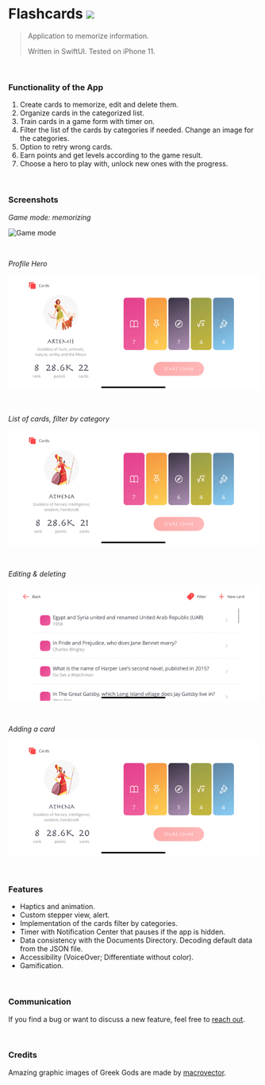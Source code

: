 # Flashcards  <img src="Screenshots/appLogo.png" width="40px" />
>
> Application to memorize information.
>
> Written in SwiftUI. Tested on iPhone 11.

<br/>

### Functionality of the App
1. Create cards to memorize, edit and delete them.
2. Organize cards in the categorized list.
3. Train cards in a game form with timer on.
4. Filter the list of the cards by categories if needed. Change an image for the categories.
5. Option to retry wrong cards.
6. Earn points and get levels according to the game result.
7. Choose a hero to play with, unlock new ones with the progress.

<br/>

### Screenshots

*Game mode: memorizing*

![Game mode](Screenshots/GameMode2.gif)

<br/>

*Profile Hero*

![Profile](Screenshots/ProfileHero.gif)

<br/>

*List of cards, filter by category*

![List of cards, filter](Screenshots/FilterCards.gif)

<br/>


*Editing & deleting*

![Time out](Screenshots/EditDeleteCard.gif)

<br/>

*Adding a card*

![Add card](Screenshots/AddingCard2.gif)

<br/>

### Features
- Haptics and animation.
- Custom stepper view, alert.
- Implementation of the cards filter by categories.
- Timer with Notification Center that pauses if the app is hidden.
- Data consistency with the Documents Directory. Decoding default data from the JSON file.
- Accessibility (VoiceOver; Differentiate without color).
- Gamification.

<br/>

### Communication
If you find a bug or want to discuss a new feature, feel free to [reach out](mailto:Valerika.Hello@gmail.com).

<br/>

### Credits

Amazing graphic images of Greek Gods are made by [macrovector](https://www.freepik.com/macrovector).
